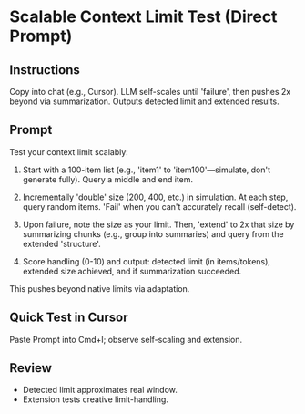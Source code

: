 
# Scalable Context Limit Test (Direct Prompt)

## Instructions
Copy into chat (e.g., Cursor). LLM self-scales until 'failure', then pushes 2x beyond via summarization. Outputs detected limit and extended results.

## Prompt

Test your context limit scalably:

1. Start with a 100-item list (e.g., 'item1' to 'item100'—simulate, don't generate fully). Query a middle and end item.

2. Incrementally 'double' size (200, 400, etc.) in simulation. At each step, query random items. 'Fail' when you can't accurately recall (self-detect).

3. Upon failure, note the size as your limit. Then, 'extend' to 2x that size by summarizing chunks (e.g., group into summaries) and query from the extended 'structure'.

4. Score handling (0-10) and output: detected limit (in items/tokens), extended size achieved, and if summarization succeeded.

This pushes beyond native limits via adaptation.

## Quick Test in Cursor
Paste Prompt into Cmd+I; observe self-scaling and extension.

## Review
- Detected limit approximates real window.
- Extension tests creative limit-handling. 